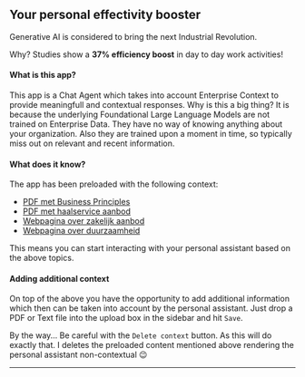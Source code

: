 ## Your personal effectivity booster
Generative AI is considered to bring the next Industrial Revolution.

Why? Studies show a **37% efficiency boost** in day to day work activities!

#### What is this app?
This app is a Chat Agent which takes into account Enterprise Context to provide meaningfull and contextual responses.
Why is this a big thing? It is because the underlying Foundational Large Language Models are not trained on Enterprise Data. They have no way of knowing anything about your organization.
Also they are trained upon a moment in time, so typically miss out on relevant and recent information.

#### What does it know?
The app has been preloaded with the following context:
- [PDF met Business Principles](https://www.postnl.nl/Images/business-principles-nl_tcm10-66407.pdf)
- [PDF met haalservice aanbod](https://www.postnl.nl/Images/aanleveren-pakketten_tcm10-236964.pdf)
- [Webpagina over zakelijk aanbod](https://www.postnl.nl/zakelijke-oplossingen/)
- [Webpagina over duurzaamheid](https://www.postnl.nl/zakelijke-oplossingen/duurzaamheid/)

This means you can start interacting with your personal assistant based on the above topics.

#### Adding additional context
On top of the above you have the opportunity to add additional information which then can be taken into account by the personal assistant. Just drop a PDF or Text file into the upload box in the sidebar and hit `Save`.

By the way... Be careful with the `Delete context` button. As this will do exactly that. I deletes the preloaded content mentioned above rendering the personal assistant non-contextual 😉

---